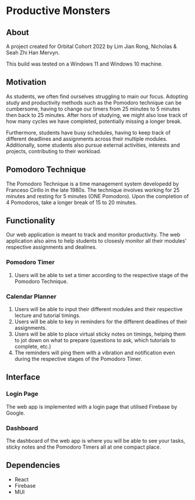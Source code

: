 # Productive Monsters

## About

A project created for Orbital Cohort 2022 by Lim Jian Rong, Nicholas & Seah Zhi Han Mervyn.

This build was tested on a Windows 11 and Windows 10 machine.

## Motivation

As students, we often find ourselves struggling to main our focus. Adopting study and productivity methods such as the Pomodoro technique can be cumbersome, having to change our timers from 25 minutes to 5 minutes then back to 25 minutes. After hors of studying, we might also lose track of how many cycles we have completed, potentially missing a longer break.

Furthermore, students have busy schedules, having to keep track of different deadlines and assignments across their multiple modules. Additionally, some students also pursue external activities, interests and projects, contributing to their workload. 

## Pomodoro Technique

The Pomodoro Technique is a time management system developedd by Franceso Cirillo in the late 1980s. The technique involves working for 25 minutes and resting for 5 minutes (ONE Pomodoro). Upon the completion of 4 Pomodoros, take a longer break of 15 to 20 minutes.

## Functionality

Our web application is meant to track and monitor productivity. The web application also aims to help students to closesly monitor all their modules' respective assignments and dealines.

### Pomodoro Timer

1. Users will be able to set a timer according to the respective stage of the Pomodoro Technique.

### Calendar Planner

1. Users will be able to input their different modules and their respective lecture and tutorial timings.
2. Users will be able to key in reminders for the different deadlines of their assignments.
3. Users will be able to place virtual sticky notes on timings, helping them to jot down on what to prepare (questions to ask, which tutorials to complete, etc.)
4. The reminders will ping them with a vibration and notification even during the respective stages of the Pomodoro Timer.

## Interface

### Login Page

The web app is implemented with a login page that utilised Firebase by Google.

### Dashboard

The dashboard of the web app is where you will be able to see your tasks, sticky notes and the Pomodoro Timers all at one compact place.

## Dependencies
- React
- Firebase
- MUI